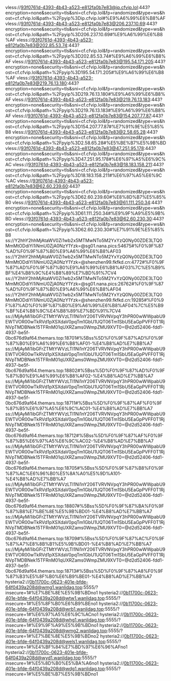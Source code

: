 vless://93f0761d-4393-4b43-a523-e812fa0b7e83@ip.cfvip.lol:443?encryption=none&security=tls&sni=cf.cfvip.lol&fp=randomized&type=ws&host=cf.cfvip.lol&path=%2Fpyip%3Dip.cfvip.lol#%E9%A6%99%E6%B8%AF
vless://93f0761d-4393-4b43-a523-e812fa0b7e83@206.237.10.69:443?encryption=none&security=tls&sni=cf.cfvip.lol&fp=randomized&type=ws&host=cf.cfvip.lol&path=%2Fpyip%3D206.237.10.69#%E9%A6%99%E6%B8%AF
vless://93f0761d-4393-4b43-a523-e812fa0b7e83@202.85.53.74:443?encryption=none&security=tls&sni=cf.cfvip.lol&fp=randomized&type=ws&host=cf.cfvip.lol&path=%2Fpyip%3D202.85.53.74#%E9%A6%99%E6%B8%AF
vless://93f0761d-4393-4b43-a523-e812fa0b7e83@195.54.171.205:443?encryption=none&security=tls&sni=cf.cfvip.lol&fp=randomized&type=ws&host=cf.cfvip.lol&path=%2Fpyip%3D195.54.171.205#%E9%A6%99%E6%B8%AF
vless://93f0761d-4393-4b43-a523-e812fa0b7e83@219.76.13.180:443?encryption=none&security=tls&sni=cf.cfvip.lol&fp=randomized&type=ws&host=cf.cfvip.lol&path=%2Fpyip%3D219.76.13.180#%E9%A6%99%E6%B8%AF
vless://93f0761d-4393-4b43-a523-e812fa0b7e83@219.76.13.183:443?encryption=none&security=tls&sni=cf.cfvip.lol&fp=randomized&type=ws&host=cf.cfvip.lol&path=%2Fpyip%3D219.76.13.183#%E9%A6%99%E6%B8%AF
vless://93f0761d-4393-4b43-a523-e812fa0b7e83@154.207.77.87:443?encryption=none&security=tls&sni=cf.cfvip.lol&fp=randomized&type=ws&host=cf.cfvip.lol&path=%2Fpyip%3D154.207.77.87#%E7%91%9E%E5%85%B8
vless://93f0761d-4393-4b43-a523-e812fa0b7e83@2.58.65.28:443?encryption=none&security=tls&sni=cf.cfvip.lol&fp=randomized&type=ws&host=cf.cfvip.lol&path=%2Fpyip%3D2.58.65.28#%E5%BE%B7%E5%9B%BD
vless://93f0761d-4393-4b43-a523-e812fa0b7e83@47.251.95.178:443?encryption=none&security=tls&sni=cf.cfvip.lol&fp=randomized&type=ws&host=cf.cfvip.lol&path=%2Fpyip%3D47.251.95.178#%E6%97%A5%E6%9C%AC
vless://93f0761d-4393-4b43-a523-e812fa0b7e83@18.183.158.211:443?encryption=none&security=tls&sni=cf.cfvip.lol&fp=randomized&type=ws&host=cf.cfvip.lol&path=%2Fpyip%3D18.183.158.211#%E6%97%A5%E6%9C%AC
vless://93f0761d-4393-4b43-a523-e812fa0b7e83@62.60.239.60:443?encryption=none&security=tls&sni=cf.cfvip.lol&fp=randomized&type=ws&host=cf.cfvip.lol&path=%2Fpyip%3D62.60.239.60#%E8%8D%B7%E5%85%B0
vless://93f0761d-4393-4b43-a523-e812fa0b7e83@61.111.250.34:443?encryption=none&security=tls&sni=cf.cfvip.lol&fp=randomized&type=ws&host=cf.cfvip.lol&path=%2Fpyip%3D61.111.250.34#%E9%9F%A9%E5%9B%BD
vless://93f0761d-4393-4b43-a523-e812fa0b7e83@62.60.230.30:443?encryption=none&security=tls&sni=cf.cfvip.lol&fp=randomized&type=ws&host=cf.cfvip.lol&path=%2Fpyip%3D62.60.230.30#%E7%91%9E%E5%85%B8
ss://Y2hhY2hhMjAtaWV0Zi1wb2x5MTMwNTo5M2YxYzQ0Ny00ZDE3LTQ0MmMtODdiYi1iNmU0ZjA0NzY1Yzk=@sg01.nana.pics:54675#%F0%9F%87%AD%F0%9F%87%B0%E9%A6%99%E6%B8%AF03
ss://Y2hhY2hhMjAtaWV0Zi1wb2x5MTMwNTo5M2YxYzQ0Ny00ZDE3LTQ0MmMtODdiYi1iNmU0ZjA0NzY1Yzk=@shenzhen99.fkfkd.cn:4772#%F0%9F%87%AD%F0%9F%87%B0%E9%A6%99%E6%B8%AF03%7C%E5%B9%BF%E4%B8%9C%E4%B8%89%E7%BD%91%7CV4
ss://Y2hhY2hhMjAtaWV0Zi1wb2x5MTMwNTo5M2YxYzQ0Ny00ZDE3LTQ0MmMtODdiYi1iNmU0ZjA0NzY1Yzk=@sg01.nana.pics:26762#%F0%9F%87%AD%F0%9F%87%B0%E9%A6%99%E6%B8%AF04
ss://Y2hhY2hhMjAtaWV0Zi1wb2x5MTMwNTo5M2YxYzQ0Ny00ZDE3LTQ0MmMtODdiYi1iNmU0ZjA0NzY1Yzk=@shenzhen99.fkfkd.cn:19285#%F0%9F%87%AD%F0%9F%87%B0%E9%A6%99%E6%B8%AF04%7C%E5%B9%BF%E4%B8%9C%E4%B8%89%E7%BD%91%7CV4
ss://MjAyMi1ibGFrZTMtYWVzLTI1Ni1nY206TVRVNVpqY3hPR00wWWpabU9EWTVOR00wTkRVd1pXSXdaV0pqTm1GbU1UQT06Tm1SbU5EaGpPVFF0T1RjNVpTMDBNek15TFRnM01qUXRZams0WmpZMU9XVT0=@d2d52406-fdd1-4937-be5f-0bc676d9af64.themars.top:18701#%5Bss%5D%F0%9F%87%AD%F0%9F%87%B0%E9%A6%99%E6%B8%AF01-%E4%B8%AD%E7%BB%A7
ss://MjAyMi1ibGFrZTMtYWVzLTI1Ni1nY206TVRVNVpqY3hPR00wWWpabU9EWTVOR00wTkRVd1pXSXdaV0pqTm1GbU1UQT06Tm1SbU5EaGpPVFF0T1RjNVpTMDBNek15TFRnM01qUXRZams0WmpZMU9XVT0=@d2d52406-fdd1-4937-be5f-0bc676d9af64.themars.top:18802#%5Bss%5D%F0%9F%87%AD%F0%9F%87%B0%E9%A6%99%E6%B8%AF02-%E4%B8%AD%E7%BB%A7
ss://MjAyMi1ibGFrZTMtYWVzLTI1Ni1nY206TVRVNVpqY3hPR00wWWpabU9EWTVOR00wTkRVd1pXSXdaV0pqTm1GbU1UQT06Tm1SbU5EaGpPVFF0T1RjNVpTMDBNek15TFRnM01qUXRZams0WmpZMU9XVT0=@d2d52406-fdd1-4937-be5f-0bc676d9af64.themars.top:18711#%5Bss%5D%F0%9F%87%AF%F0%9F%87%B5%E6%97%A5%E6%9C%AC01-%E4%B8%AD%E7%BB%A7
ss://MjAyMi1ibGFrZTMtYWVzLTI1Ni1nY206TVRVNVpqY3hPR00wWWpabU9EWTVOR00wTkRVd1pXSXdaV0pqTm1GbU1UQT06Tm1SbU5EaGpPVFF0T1RjNVpTMDBNek15TFRnM01qUXRZams0WmpZMU9XVT0=@d2d52406-fdd1-4937-be5f-0bc676d9af64.themars.top:18712#%5Bss%5D%F0%9F%87%AF%F0%9F%87%B5%E6%97%A5%E6%9C%AC02-%E4%B8%AD%E7%BB%A7
ss://MjAyMi1ibGFrZTMtYWVzLTI1Ni1nY206TVRVNVpqY3hPR00wWWpabU9EWTVOR00wTkRVd1pXSXdaV0pqTm1GbU1UQT06Tm1SbU5EaGpPVFF0T1RjNVpTMDBNek15TFRnM01qUXRZams0WmpZMU9XVT0=@d2d52406-fdd1-4937-be5f-0bc676d9af64.themars.top:18705#%5Bss%5D%F0%9F%87%B8%F0%9F%87%AC%E6%96%B0%E5%8A%A0%E5%9D%A101-%E4%B8%AD%E7%BB%A7
ss://MjAyMi1ibGFrZTMtYWVzLTI1Ni1nY206TVRVNVpqY3hPR00wWWpabU9EWTVOR00wTkRVd1pXSXdaV0pqTm1GbU1UQT06Tm1SbU5EaGpPVFF0T1RjNVpTMDBNek15TFRnM01qUXRZams0WmpZMU9XVT0=@d2d52406-fdd1-4937-be5f-0bc676d9af64.themars.top:18807#%5Bss%5D%F0%9F%87%BA%F0%9F%87%B8%E7%BE%8E%E5%9B%BD01-%E4%B8%AD%E7%BB%A7
ss://MjAyMi1ibGFrZTMtYWVzLTI1Ni1nY206TVRVNVpqY3hPR00wWWpabU9EWTVOR00wTkRVd1pXSXdaV0pqTm1GbU1UQT06Tm1SbU5EaGpPVFF0T1RjNVpTMDBNek15TFRnM01qUXRZams0WmpZMU9XVT0=@d2d52406-fdd1-4937-be5f-0bc676d9af64.themars.top:18709#%5Bss%5D%F0%9F%87%AC%F0%9F%87%A7%E8%8B%B1%E5%9B%BD01-%E4%B8%AD%E7%BB%A7
ss://MjAyMi1ibGFrZTMtYWVzLTI1Ni1nY206TVRVNVpqY3hPR00wWWpabU9EWTVOR00wTkRVd1pXSXdaV0pqTm1GbU1UQT06Tm1SbU5EaGpPVFF0T1RjNVpTMDBNek15TFRnM01qUXRZams0WmpZMU9XVT0=@d2d52406-fdd1-4937-be5f-0bc676d9af64.themars.top:18713#%5Bss%5D%F0%9F%87%A8%F0%9F%87%B3%E5%8F%B0%E6%B9%BE01-%E4%B8%AD%E7%BB%A7
hysteria2://0b11700c-0623-401e-bfde-64f0439a208d@wmg1.wanlidag.top:5555/?insecure=1#%E7%BE%8E%E5%9B%BDno1
hysteria2://0b11700c-0623-401e-bfde-64f0439a208d@wtw1.wanlidag.top:5555/?insecure=1#%E5%8F%B0%E6%B9%BEno1
hysteria2://0b11700c-0623-401e-bfde-64f0439a208d@wrb1.wanlidag.top:5555/?insecure=1#%E6%97%A5%E6%9C%ACno1
hysteria2://0b11700c-0623-401e-bfde-64f0439a208d@whg1.wanlidag.top:5555/?insecure=1#%E9%9F%A9%E5%9B%BDno1
hysteria2://0b11700c-0623-401e-bfde-64f0439a208d@wmg2.wanlidag.top:5555/?insecure=1#%E7%BE%8E%E5%9B%BDno2
hysteria2://0b11700c-0623-401e-bfde-64f0439a208d@wels1.wanlidag.top:5555/?insecure=1#%E4%BF%84%E7%BD%97%E6%96%AFno1
hysteria2://0b11700c-0623-401e-bfde-64f0439a208d@wyd1.wanlidag.top:5555/?insecure=1#%E5%8D%B0%E5%BA%A6no1
hysteria2://0b11700c-0623-401e-bfde-64f0439a208d@wdg1.wanlidag.top:5555/?insecure=1#%E5%BE%B7%E5%9B%BDno1
